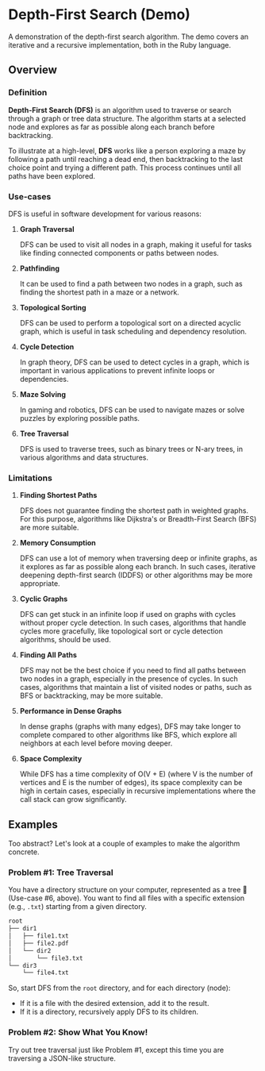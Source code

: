 # Depth-First Search (Demo)

A demonstration of the depth-first search algorithm. The demo covers an iterative and a recursive implementation, both
in the Ruby language.

## Overview

### Definition

**Depth-First Search (DFS)** is an algorithm used to traverse or search through a graph or tree data structure. The
algorithm starts at a selected node and explores as far as possible along each branch before backtracking.

To illustrate at a high-level, **DFS** works like a person exploring a maze by following a path until reaching a dead
end, then backtracking to the last choice point and trying a different path.
This process continues until all paths have been explored.

### Use-cases

DFS is useful in software development for various reasons:

1.  **Graph Traversal**

    DFS can be used to visit all nodes in a graph, making it useful for tasks like finding connected components or paths
    between nodes.

2.  **Pathfinding**
  
    It can be used to find a path between two nodes in a graph, such as finding the shortest path in a maze or a
    network.

3.  **Topological Sorting**

    DFS can be used to perform a topological sort on a directed acyclic graph, which is useful in task scheduling and
    dependency resolution.

4.  **Cycle Detection**

    In graph theory, DFS can be used to detect cycles in a graph, which is important in various applications to prevent
    infinite loops or dependencies.

5.  **Maze Solving**

    In gaming and robotics, DFS can be used to navigate mazes or solve puzzles by exploring possible paths.

6.  **Tree Traversal**

    DFS is used to traverse trees, such as binary trees or N-ary trees, in various algorithms and data structures.

### Limitations

1.  **Finding Shortest Paths**

    DFS does not guarantee finding the shortest path in weighted graphs. For this purpose, algorithms like Dijkstra's or
    Breadth-First Search (BFS) are more suitable.

2.  **Memory Consumption**

    DFS can use a lot of memory when traversing deep or infinite graphs, as it explores as far as possible along each
    branch. In such cases, iterative deepening depth-first search (IDDFS) or other algorithms may be more appropriate.

3.  **Cyclic Graphs**

    DFS can get stuck in an infinite loop if used on graphs with cycles without proper cycle detection. In such cases,
    algorithms that handle cycles more gracefully, like topological sort or cycle detection algorithms, should be used.

4.  **Finding All Paths**

    DFS may not be the best choice if you need to find all paths between two nodes in a graph, especially in the
    presence of cycles. In such cases, algorithms that maintain a list of visited nodes or paths, such as BFS or
    backtracking, may be more suitable.

5.  **Performance in Dense Graphs**

    In dense graphs (graphs with many edges), DFS may take longer to complete compared to other algorithms like BFS,
    which explore all neighbors at each level before moving deeper.

6.  **Space Complexity**

    While DFS has a time complexity of O(V + E) (where V is the number of vertices and E is the number of edges), its
    space complexity can be high in certain cases, especially in recursive implementations where the call stack can grow
    significantly.

## Examples

Too abstract?  Let's look at a couple of examples to make the algorithm concrete.

### Problem #1: Tree Traversal

You have a directory structure on your computer, represented as a tree 🌳 (Use-case #6, above). You want to find all files
with a specific extension (e.g., `.txt`) starting from a given directory.

```sh
root
├── dir1
│   ├── file1.txt
│   ├── file2.pdf
│   └── dir2
│       └── file3.txt
└── dir3
    └── file4.txt
```

So, start DFS from the `root` directory, and for each directory (node):

*   If it is a file with the desired extension, add it to the result.
*   If it is a directory, recursively apply DFS to its children.

### Problem #2: Show What You Know!

Try out tree traversal just like Problem #1, except this time you are traversing a JSON-like structure.
